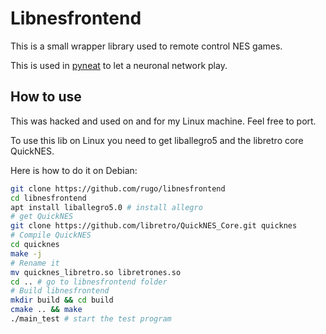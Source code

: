 # Libnesfrontend

This is a small wrapper library used to remote control NES games.

This is used in [pyneat](https://github.com/rugo/pyneat) to let a neuronal network play.

## How to use
This was hacked and used on and for my Linux machine. Feel free to port.

To use this lib on Linux you need to get liballegro5 and the libretro core QuickNES.

Here is how to do it on Debian:

```bash
git clone https://github.com/rugo/libnesfrontend
cd libnesfrontend
apt install liballegro5.0 # install allegro
# get QuickNES
git clone https://github.com/libretro/QuickNES_Core.git quicknes
# Compile QuickNES
cd quicknes 
make -j
# Rename it
mv quicknes_libretro.so libretrones.so
cd .. # go to libnesfrontend folder
# Build libnesfrontend
mkdir build && cd build
cmake .. && make
./main_test # start the test program
```